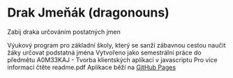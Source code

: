 # Drak Jmeňák (dragonouns)
Zabij draka určováním postatných jmen

Výukový program pro základní školy, který se sanží zábavnou cestou naučit žáky určovat podstatná jména
Vytvořeno jako semestrální práce do předmětu A0M33KAJ - Tvorba klientských aplikací v javascriptu
Pro více informací čtěte readme.pdf
Aplikace běží na [GitHub Pages](https://matyapav.github.io/dragonouns/src/])
